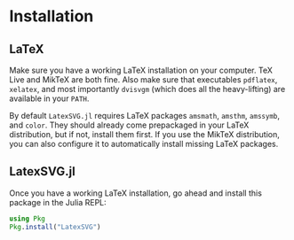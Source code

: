 # Installation

## LaTeX

Make sure you have a working LaTeX installation on your computer. TeX Live and MikTeX are both fine. Also make sure that executables `pdflatex`, `xelatex`, and most importantly `dvisvgm` (which does all the heavy-lifting) are available in your `PATH`.

By default `LatexSVG.jl` requires LaTeX packages `amsmath`, `amsthm`, `amssymb`, and `color`. They should already come prepackaged in your LaTeX distribution, but if not, install them first. If you use the MikTeX distribution, you can also configure it to automatically install missing LaTeX packages.

## LatexSVG.jl

Once you have a working LaTeX installation, go ahead and install this package in the Julia REPL:
```julia
using Pkg
Pkg.install("LatexSVG")
```
